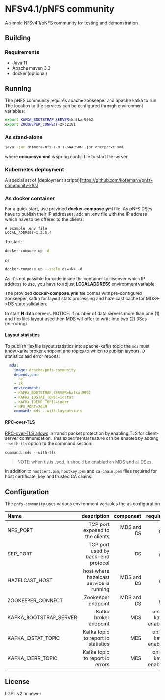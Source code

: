 # NFSv4.1/pNFS community

A simple NFSv4.1/pNFS community for testing and demonstration.

## Building

### Requirements

- Java 11
- Apache maven 3.3
- docker (optional)

## Running

The pNFS community requires apache zookeeper and apache kafka to run.
The location to the services can be configured through environment variables:

```sh
export KAFKA_BOOTSTRAP_SERVER=kafka:9092
export ZOOKEEPER_CONNECT=zk:2181
```

### As stand-alone

```sh
java -jar chimera-nfs-0.0.1-SNAPSHOT.jar oncrpcsvc.xml
```

where **oncrpcsvc.xml** is spring config file to start the server.

### Kubernetes deployment

A special set of [deployment scripts)[https://github.com/kofemann/pnfs-community-k8s]

### As docker container

For a quick start, use provided **docker-compose.yml** file. As
pNFS DSes have to publish their IP addresses, add an .env file
with the IP address which have to be offered to the clients:

```property
# example .env file
LOCAL_ADDRESS=1.2.3.4
```

To start:
```sh
docker-compose up -d
```

or

```sh
docker-compose up --scale ds=<N> -d
```

As it's not possible for code inside the container to discover which IP address to use,
you have to adjust **LOCALADDRESS** environment variable.

The provided **docker-compose.yml** file comes with pre-configured zookeeper, kafka for
layout stats processing and hazelcast cache for MDS<->DS state validation.

to start **N** data servers. NOTICE: if number of data servers more than one (1)
and flexfiles layout used then MDS will offer to write into two (2) DSes (mirroring).

#### Layout statistics

To publish flexfile layout statistics into apache-kafka topic the `mds` must know kafka broker
endpoint and topics to which to publish layouts IO statistics and error reports:

```yaml
  mds:
    image: dcache/pnfs-community
    depends_on:
    - hz
    - zk
    environment:
    - KAFKA_BOOTSTRAP_SERVER=kafka:9092
    - KAFKA_IOSTAT_TOPIC=iostat
    - KAFKA_IOERR_TOPIC=ioerr
    - NFS_PORT=2049
    command: mds --with-layoutstats
```

#### RPC-over-TLS

[RPC-over-TLS allows](https://datatracker.ietf.org/doc/draft-ietf-nfsv4-rpc-tls/) in transit packet protection by enabling TLS for client-server communication. This experimental feature can be enabled by adding `--with-tls` option to the command section:

```
command: mds --with-tls
```

>NOTE: when tls is used, it should be enabled on MDS and all DSes.

In addition to `hostcert.pem`, `hostkey.pem` and `ca-chain.pem` files required for host certificate, key and trusted CA chains.

## Configuration

The `pnfs-community` uses various environment variables the as configuration

| Name                   | description                             | component  | required |
| :---                   | ------------:                           | ---------: | --------: |
| NFS_PORT               | TCP port exposed to the clients         | MDS and DS | yes|
| SEP_PORT               | TCP port used by back-end protocol      | DS         | yes|
| HAZELCAST_HOST         | host where hazelcast service is running | MDS and DS | yes |
| ZOOKEEPER_CONNECT      | Zookeeper endpoint                      | MDS and DS | yes |
| KAFKA_BOOTSTRAP_SERVER | Kafka broker endpoint                   | MDS        | only if kafka enabled |
| KAFKA_IOSTAT_TOPIC     | Kafka topic to report io statistics     | MDS        | only if kafka enabled |
|KAFKA_IOERR_TOPIC       | Kafka topic to report io errors         | MDS        | only if kafka enabled |

## License

LGPL v2 or newer
